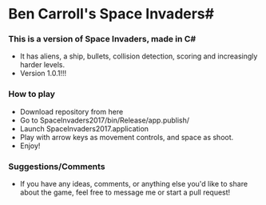 # Ben Carroll's Space Invaders#

### This is a version of Space Invaders, made in C# ###

* It has aliens, a ship, bullets, collision detection, scoring and increasingly harder levels.
* Version 1.0.1!!!

### How to play ###

* Download repository from here
* Go to SpaceInvaders2017/bin/Release/app.publish/
* Launch SpaceInvaders2017.application
* Play with arrow keys as movement controls, and space as shoot.
* Enjoy!

### Suggestions/Comments ###

* If you have any ideas, comments, or anything else you'd like to share about the game, feel free to message me or start a pull request!

